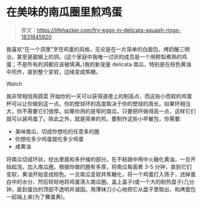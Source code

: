 # 在美味的南瓜圈里煎鸡蛋

> 原文：<https://lifehacker.com/fry-eggs-in-delicata-squash-rings-1831845920>

我喜欢“在一个洞里”烹饪鸡蛋的风格，无论是在一片简单的白面包，烤奶酪三明治，甚至是甜椒上的洞。(这个家庭中我唯一讨厌的成员是一个用鳄梨煮熟的鸡蛋；不是所有的洞都应该被填满。)我的新宠是 delicata 南瓜，特别是在棕色黄油中煎炸，直到整个变软，边缘变成焦糖。

Watch

我非常相信用蔬菜 开始你的一天可以获得道德上的制高点，而这些小而软的鸡蛋杯可以让你做到这一点。你的壁球环的高度取决于你的壁球的周长。如果环相当大，你不需要它们很厚。如果你用的是窄的南瓜，只要把环做得高一点，这样它们就可以装鸡蛋了。除此之外，就是简单的煎。要制作这些小早餐包，你需要:

*   美味南瓜，切成你想吃的任意多的圈
*   你想吃多少鸡蛋就吃多少鸡蛋
*   咸黄油

将南瓜切成环状，挖出里面和多纤维的部分。在不粘锅中用中火融化黄油，一旦开始起泡，加入南瓜圈。根据你做的圈有多厚，将南瓜每面煮 3-5 分钟，直到它们变软，黄油开始变成棕色。一旦南瓜变软并焦糖化，将一个鸡蛋打入筛子，滤掉蛋白中的水分，然后轻轻地将鸡蛋滑入南瓜圈。盖上盖子(或一个大的耐热盘子)几分钟，直到蛋白的顶部不透明并凝固。用薄抹刀小心地把它从盘子里取出，和烤面包一起端上来(为了蘸蛋黄)。